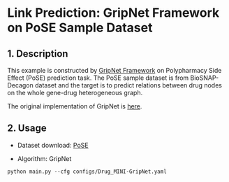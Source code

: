 # Link Prediction: GripNet Framework on PoSE Sample Dataset

## 1. Description
This example is constructed by [GripNet Framework](https://arxiv.org/abs/2010.15914) on Polypharmacy Side Effect (PoSE) prediction task. The PoSE sample dataset is from BioSNAP-Decagon dataset and the target is to predict relations between drug nodes on the whole gene-drug heterogeneous graph.

The original implementation of GripNet is [here](https://github.com/NYXFLOWER/GripNet.git).

## 2. Usage
* Dataset download: [PoSE](https://github.com/pykale/data/tree/main/graphs)

* Algorithm: GripNet

`python main.py --cfg configs/Drug_MINI-GripNet.yaml`

